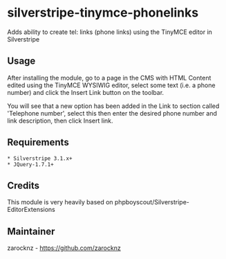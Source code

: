 # silverstripe-tinymce-phonelinks
Adds ability to create tel: links (phone links) using the TinyMCE editor in Silverstripe

## Usage
After installing the module, go to a page in the CMS with HTML Content edited using the TinyMCE WYSIWIG editor,
select some text (i.e. a phone number) and click the Insert Link button on the toolbar.

You will see that a new option has been added in the Link to section called 'Telephone number', select this then
enter the desired phone number and link description, then click Insert link.

## Requirements
    * Silverstripe 3.1.x+
    * JQuery-1.7.1+

## Credits
This module is very heavily based on phpboyscout/Silverstripe-EditorExtensions

## Maintainer
zarocknz - https://github.com/zarocknz
